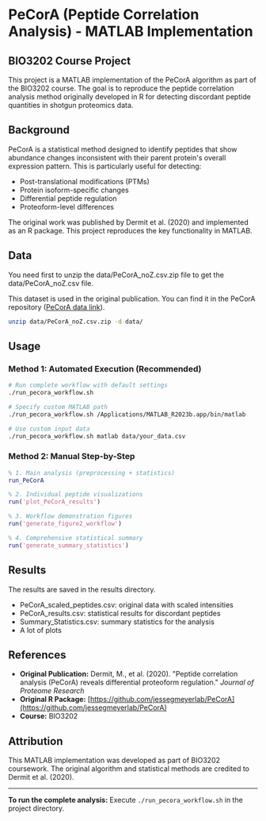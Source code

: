 # PeCorA (Peptide Correlation Analysis) - MATLAB Implementation

## BIO3202 Course Project

This project is a MATLAB implementation of the PeCorA algorithm as part of the BIO3202 course. The goal is to reproduce the peptide correlation analysis method originally developed in R for detecting discordant peptide quantities in shotgun proteomics data.

## Background

PeCorA is a statistical method designed to identify peptides that show abundance changes inconsistent with their parent protein's overall expression pattern. This is particularly useful for detecting:

- Post-translational modifications (PTMs)
- Protein isoform-specific changes
- Differential peptide regulation
- Proteoform-level differences

The original work was published by Dermit et al. (2020) and implemented as an R package. This project reproduces the key functionality in MATLAB.

## Data

You need first to unzip the data/PeCorA_noZ.csv.zip file to get the data/PeCorA_noZ.csv file.


This dataset is used in the original publication. You can find it in the PeCorA repository ([PeCorA data link](https://github.com/jessegmeyerlab/PeCorA/tree/master/inputs)).



```bash
unzip data/PeCorA_noZ.csv.zip -d data/
```

## Usage

### Method 1: Automated Execution (Recommended)

```bash
# Run complete workflow with default settings
./run_pecora_workflow.sh

# Specify custom MATLAB path
./run_pecora_workflow.sh /Applications/MATLAB_R2023b.app/bin/matlab

# Use custom input data
./run_pecora_workflow.sh matlab data/your_data.csv
```

### Method 2: Manual Step-by-Step

```matlab
% 1. Main analysis (preprocessing + statistics)
run_PeCorA

% 2. Individual peptide visualizations
run('plot_PeCorA_results')

% 3. Workflow demonstration figures
run('generate_figure2_workflow')

% 4. Comprehensive statistical summary
run('generate_summary_statistics')
```

## Results

The results are saved in the results directory.

- PeCorA_scaled_peptides.csv: original data with scaled intensities
- PeCorA_results.csv: statistical results for discordant peptides
- Summary_Statistics.csv: summary statistics for the analysis
- A lot of plots 

## References

- **Original Publication:** Dermit, M., et al. (2020). "Peptide correlation analysis (PeCorA) reveals differential proteoform regulation." *Journal of Proteome Research*
- **Original R Package:** [https://github.com/jessegmeyerlab/PeCorA](https://github.com/jessegmeyerlab/PeCorA)
- **Course:** BIO3202

## Attribution

This MATLAB implementation was developed as part of BIO3202 coursework. The original algorithm and statistical methods are credited to Dermit et al. (2020).

---

**To run the complete analysis:** Execute `./run_pecora_workflow.sh` in the project directory. 